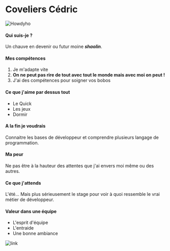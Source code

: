 # Coveliers Cédric

![Howdyho](https://i.giphy.com/media/v1.Y2lkPTc5MGI3NjExb3ZoZm5wamc2dTBnNW1jNXdtcmU4dG93bXg2aWE3NzhzMTJ6NDh5MCZlcD12MV9pbnRlcm5hbF9naWZfYnlfaWQmY3Q9Zw/wZsPppl0p8Y9dMO8bD/giphy.gif)

#### Qui suis-je ?

Un chauve en devenir ou futur moine ***shaolin***.

#### Mes compétences

1. Je m'adapte vite
2. **On ne peut pas rire de tout avec tout le monde mais avec moi on peut !**
3. J'ai des compétences pour soigner vos bobos

#### Ce que j'aime par dessus tout

- Le Quick
- Les jeux
- Dormir

#### A la fin je voudrais

Connaitre les bases de développeur et comprendre plusieurs langage de programmation.

#### Ma peur

Ne pas être à la hauteur des attentes que j'ai envers moi même ou des autres.

#### Ce que j'attends

 L'été... Mais plus sérieusement le stage pour voir à quoi ressemble le vrai métier de développeur.

#### Valeur dans une équipe

- L'esprit d'équipe
- L'entraide
- Une bonne ambiance

![link](https://media0.giphy.com/media/v1.Y2lkPTc5MGI3NjExMDRvbGx2NW53YjJ2eHNvNXBxZGkyM2ZzNHNvbmt6MGw3eDc0bmt2cSZlcD12MV9pbnRlcm5hbF9naWZfYnlfaWQmY3Q9Zw/CIa20W7zhQIuY/giphy.webp)